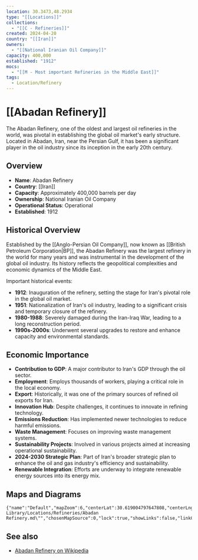 ```yaml
---
location: 30.3473,48.2934
type: "[[Locations]]"
collections:
  - "[[C - Refineries]]"
created: 2024-04-20
country: "[[Iran]]"
owners:
  - "[[National Iranian Oil Company]]"
capacity: 400,000
established: "1912"
mocs:
  - "[[M - Most important Refineries in the Middle East]]"
tags:
  - Location/Refinery
---
```


# [[Abadan Refinery]]

The Abadan Refinery, one of the oldest and largest oil refineries in the world, was pivotal in establishing the global oil market's early structure. Located in Abadan, Iran, near the Persian Gulf, it has been a significant player in the oil industry since its inception in the early 20th century.

## Overview

- **Name**: Abadan Refinery
- **Country**: [[Iran]]
- **Capacity**: Approximately 400,000 barrels per day
- **Ownership**: National Iranian Oil Company
- **Operational Status**: Operational
- **Established**: 1912

## Historical Overview

Established by the [[Anglo-Persian Oil Company]], now known as [[British Petroleum Corporation|BP]], the Abadan Refinery was the largest refinery in the world for many years and was instrumental in the development of the global oil industry. Its history reflects the geopolitical complexities and economic dynamics of the Middle East.

Important historical events:
- **1912**: Inauguration of the refinery, setting the stage for Iran's pivotal role in the global oil market.
- **1951**: Nationalization of Iran's oil industry, leading to a significant crisis and temporary closure of the refinery.
- **1980-1988**: Severely damaged during the Iran-Iraq War, leading to a long reconstruction period.
- **1990s-2000s**: Underwent several upgrades to restore and enhance capacity and environmental standards.

## Economic Importance 

- **Contribution to GDP**: A major contributor to Iran's GDP through the oil sector.
- **Employment**: Employs thousands of workers, playing a critical role in the local economy.
- **Export**: Historically, it was one of the primary sources of refined oil exports for Iran.
- **Innovation Hub**: Despite challenges, it continues to innovate in refining technology.
- **Emissions Reduction**: Has implemented newer technologies to reduce harmful emissions.
- **Waste Management**: Focuses on improving waste management systems.
- **Sustainability Projects**: Involved in various projects aimed at increasing operational sustainability.
- **2024-2030 Strategic Plan**: Part of Iran's broader strategic plan to enhance the oil and gas industry's efficiency and sustainability.
- **Renewable Integration**: Efforts are underway to integrate renewable energy sources into its energy mix.

## Maps and Diagrams

```mapview
{"name":"Default","mapZoom":6,"centerLat":30.619004797647808,"centerLng":49.08691406250001,"query":"path:\"30 Library/Locations/Refineries/Abadan Refinery.md\"","chosenMapSource":0,"lock":true,"showLinks":false,"linkColor":"red"}
```

## See also

- [Abadan Refinery on Wikipedia](https://en.wikipedia.org/wiki/Abadan_Refinery)
